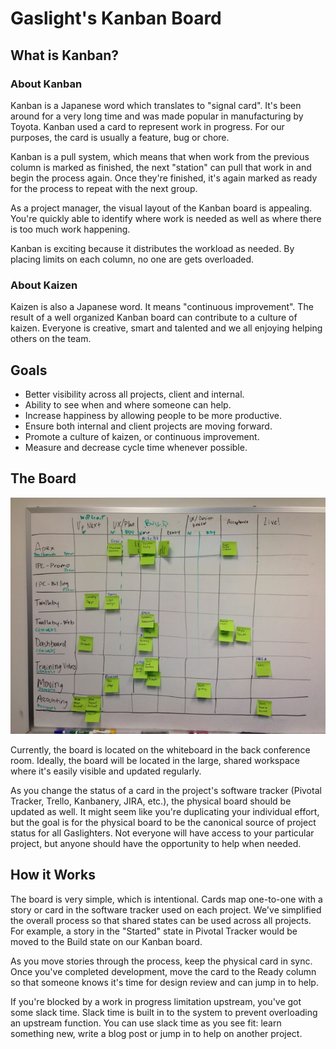 # Gaslight's Kanban Board

## What is Kanban?

### About Kanban

Kanban is a Japanese word which translates to "signal card". It's been
around for a very long time and was made popular in manufacturing by
Toyota. Kanban used a card to represent work in progress. For our
purposes, the card is usually a feature, bug or chore. 

Kanban is a pull system, which means that when work from the previous
column is marked as finished, the next "station" can pull that work in
and begin the process again. Once they're finished, it's again marked as
ready for the process to repeat with the next group.

As a project manager, the visual layout of the Kanban board is
appealing. You're quickly able to identify where work is needed as well
as where there is too much work happening.

Kanban is exciting because it distributes the workload as needed. By
placing limits on each column, no one are gets overloaded.

### About Kaizen

Kaizen is also a Japanese word. It means "continuous improvement". The
result of a well organized Kanban board can contribute to a culture of
kaizen. Everyone is creative, smart and talented and we all enjoying
helping others on the team. 

## Goals

* Better visibility across all projects, client and internal.
* Ability to see when and where someone can help.
* Increase happiness by allowing people to be more productive.
* Ensure both internal and client projects are moving forward.
* Promote a culture of kaizen, or continuous improvement.
* Measure and decrease cycle time whenever possible.

## The Board

![](../assets/images/kanban.jpg)

Currently, the board is located on the whiteboard in the back conference
room. Ideally, the board will be located in the large, shared workspace
where it's easily visible and updated regularly.

As you change the status of a card in the project's software tracker
(Pivotal Tracker, Trello, Kanbanery, JIRA, etc.), the physical board
should be updated as well. It might seem like you're duplicating your
individual effort, but the goal is for the physical board to be the
canonical source of project status for all Gaslighters. Not everyone
will have access to your particular project, but anyone should have the
opportunity to help when needed.

## How it Works

The board is very simple, which is intentional. Cards map one-to-one
with a story or card in the software tracker used on each project. We've
simplified the overall process so that shared states can be used across
all projects. For example, a story in the "Started" state in Pivotal
Tracker would be moved to the Build state on our Kanban board.

As you move stories through the process, keep the physical card in sync.
Once you've completed development, move the card to the Ready column so
that someone knows it's time for design review and can jump in to help.

If you're blocked by a work in progress limitation upstream, you've got
some slack time. Slack time is built in to the system to prevent
overloading an upstream function. You can use slack time as you see fit:
learn something new, write a blog post or jump in to help on another
project.

